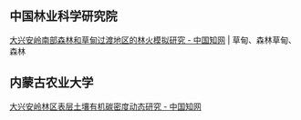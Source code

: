 
## 中国林业科学研究院

[大兴安岭南部森林和草甸过渡地区的林火模拟研究 - 中国知网](https://kns.cnki.net/kcms2/article/abstract?v=MdENDFpkZq41D4GjGlnwsAmCThfqMV01WXnwjoRYDGMIALqFK8fVo3F6RhcBwdOGtNbr1KJuvoB-HcXkSgEjWpt5ACG9G3HoVOyuLfSu2WBKtdk3H3Hn0zfVCZtHUS351GJM7dur-AaOI1fgDufIPRWr2e6RjaNGUB656me63ciokSWzYran_VMLbtD_nHooRDmmgEzcy2trFHpA1Dq2ug==&uniplatform=NZKPT) | 草甸、森林草甸、森林

## 内蒙古农业大学

[大兴安岭林区表层土壤有机碳密度动态研究 - 中国知网](https://kns.cnki.net/kcms2/article/abstract?v=WStw-Pbchoy2oH-d1EfkWES7oIJKc3MS2KXoChH3o0iqV2L_qAOHmc_35JBJGDeM66QjRc-PB1xF0e3to6A4whmLoXgrTs_UBrRWXKiOlOXVbbN-MRPT8ywdqWa17M6YKVSfgIAZhitK_GKRl_71Quc6yTlqKucvbllJ---imBNE9jRt-c3K9oFpA78r_AONM2FgHUQP5xU=&uniplatform=NZKPT&language=CHS)